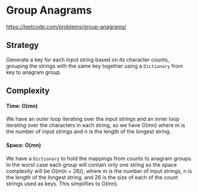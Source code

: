 # Group Anagrams
https://leetcode.com/problems/group-anagrams/

## Strategy
Generate a key for each input string based on its character counts, grouping the strings with the same key together using a `Dictionary` from key to anagram group.

## Complexity
#### Time: O(mn)
We have an outer loop iterating over the input strings and an inner loop iterating over the characters in each string, so we have O(mn) where m is the number of input strings and n is the length of the longest string.

#### Space: O(mn)
We have a `Dictionary` to hold the mappings from counts to anagram groups. In the worst case each group will contain only one string so the space complexity will be O(m(n + 26)), where m is the number of input strings, n is the length of the longest string, and 26 is the size of each of the count strings used as keys. This simplifies to O(mn).

